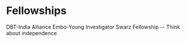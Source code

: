 # Fellowships

DBT-India Alliance
Embo-Young Investigator
Swarz Fellowship -- Think about independence
